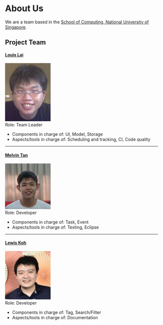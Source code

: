 # About Us

We are a team based in the [School of Computing, National University of Singapore](http://www.comp.nus.edu.sg).

## Project Team

#### [Louis Lai](http://github.com/louislai)
<img src="images/LouisLai.jpg" width="150"><br>
Role: Team Leader <br>

* Components in charge of: UI, Model, Storage
* Aspects/tools in charge of: Scheduling and tracking, CI, Code quality

-----

#### [Melvin Tan](http://github.com/Melvin-Tan)
<img src="images/MelvinTan.jpg" width="150"><br>
Role: Developer <br>

* Components in charge of: Task, Event
* Aspects/tools in charge of: Testing, Eclipse

-----

#### [Lewis Koh](http://github.com/Rinder5)
<img src="images/LewisKoh.png" width="150"><br>
Role: Developer <br>

* Components in charge of: Tag, Search/Filter
* Aspects/tools in charge of: Documentation
